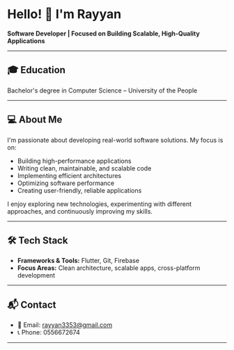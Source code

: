 # Hello! 👋 I'm Rayyan

**Software Developer | Focused on Building Scalable, High-Quality Applications**

---

## 🎓 Education
Bachelor's degree in Computer Science – University of the People

---

## 💻 About Me
I'm passionate about developing real-world software solutions. My focus is on:

- Building high-performance applications  
- Writing clean, maintainable, and scalable code  
- Implementing efficient architectures  
- Optimizing software performance  
- Creating user-friendly, reliable applications  

I enjoy exploring new technologies, experimenting with different approaches, and continuously improving my skills.

---

## 🛠 Tech Stack
- **Frameworks & Tools:** Flutter, Git, Firebase  
- **Focus Areas:** Clean architecture, scalable apps, cross-platform development  

---

## 📬 Contact
- 📧 Email: [rayyan3353@gmail.com](mailto:rayyan3353@gmail.com)  
- 📞 Phone: 0556672674  

---
